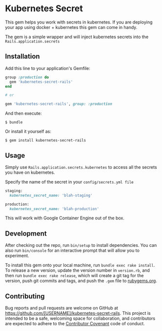 # Kubernetes Secret

This gem helps you work with secrets in kubernetes. If you are deploying your app using docker + kubernetes this gem can come in handy.

The gem is a simple wrapper and will inject kubernetes secrets into the `Rails.application.secrets`

## Installation

Add this line to your application's Gemfile:

```ruby
group :production do 
  gem 'kubernetes-secret-rails'
end

# or

gem 'kubernetes-secret-rails', group: :production
```

And then execute:

    $ bundle

Or install it yourself as:

    $ gem install kubernetes-secret-rails

## Usage

Simply use `Rails.application.secrets.kubernetes` to access all the secrets you have on kubernetes.

Specify the name of the secret in your `config/secrets.yml file`

```ruby
staging:
  kubernetes_secret_name: 'blah-staging'

production:
  kubernetes_secret_name: 'blah-production'
```

This will work with Google Container Engine out of the box.

## Development

After checking out the repo, run `bin/setup` to install dependencies. You can also run `bin/console` for an interactive prompt that will allow you to experiment.

To install this gem onto your local machine, run `bundle exec rake install`. To release a new version, update the version number in `version.rb`, and then run `bundle exec rake release`, which will create a git tag for the version, push git commits and tags, and push the `.gem` file to [rubygems.org](https://rubygems.org).

## Contributing

Bug reports and pull requests are welcome on GitHub at https://github.com/[USERNAME]/kubernetes-secret-rails. This project is intended to be a safe, welcoming space for collaboration, and contributors are expected to adhere to the [Contributor Covenant](http://contributor-covenant.org) code of conduct.

